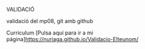 VALIDACIÓ

validació del mp08, git amb  github

Curriculum 
[Pulsa aquí para ir a mi página]https://nuriaga.github.io/Validacio-Elteunom/


